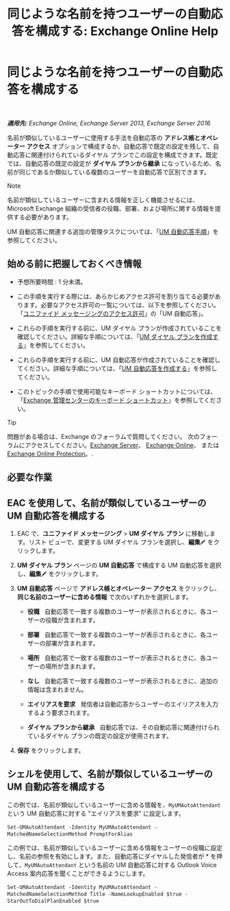 ﻿---
title: '同じような名前を持つユーザーの自動応答を構成する: Exchange Online Help'
TOCTitle: 同じような名前を持つユーザーの自動応答を構成する
ms:assetid: 2e7318a0-67f9-4d7b-8300-5f0ef77656a8
ms:mtpsurl: https://technet.microsoft.com/ja-jp/library/Aa997135(v=EXCHG.150)
ms:contentKeyID: 52057399
ms.date: 05/22/2018
mtps_version: v=EXCHG.150
ms.translationtype: HT
---

# 同じような名前を持つユーザーの自動応答を構成する

 

_**適用先:** Exchange Online, Exchange Server 2013, Exchange Server 2016_

名前が類似しているユーザーに使用する手法を自動応答の <strong>アドレス帳とオペレーター アクセス</strong> オプションで構成するか、自動応答で既定の設定を残して、自動応答に関連付けられているダイヤル プランでこの設定を構成できます。既定では、自動応答の既定の設定が <strong>ダイヤル プランから継承</strong> になっているため、名前が同じであるか類似している複数のユーザーを自動応答で区別できます。


> [!NOTE]
> 名前が類似しているユーザーに含まれる情報を正しく機能させるには、Microsoft Exchange 組織の受信者の役職、部署、および場所に関する情報を提供する必要があります。



UM 自動応答に関連する追加の管理タスクについては、「[UM 自動応答手順](um-auto-attendant-procedures-exchange-2013-help.md)」を参照してください。

## 始める前に把握しておくべき情報

  - 予想所要時間 : 1 分未満。

  - この手順を実行する際には、あらかじめアクセス許可を割り当てる必要があります。必要なアクセス許可の一覧については、以下を参照してください。「[ユニファイド メッセージングのアクセス許可](unified-messaging-permissions-exchange-2013-help.md)」の「UM 自動応答」。

  - これらの手順を実行する前に、UM ダイヤル プランが作成されていることを確認してください。詳細な手順については、「[UM ダイヤル プランを作成する](create-a-um-dial-plan-exchange-2013-help.md)」を参照してください。

  - これらの手順を実行する前に、UM 自動応答が作成されていることを確認してください。詳細な手順については、「[UM 自動応答を作成する](create-a-um-auto-attendant-exchange-2013-help.md)」を参照してください。

  - このトピックの手順で使用可能なキーボード ショートカットについては、「[Exchange 管理センターのキーボード ショートカット](keyboard-shortcuts-in-the-exchange-admin-center-exchange-online-protection-help.md)」を参照してください。


> [!TIP]
> 問題がある場合は、Exchange のフォーラムで質問してください。 次のフォーラムにアクセスしてください。<A href="https://go.microsoft.com/fwlink/p/?linkid=60612">Exchange Server</A>、 <A href="https://go.microsoft.com/fwlink/p/?linkid=267542">Exchange Online</A>、 または <A href="https://go.microsoft.com/fwlink/p/?linkid=285351">Exchange Online Protection</A>。.



## 必要な作業

## EAC を使用して、名前が類似しているユーザーの UM 自動応答を構成する

1.  EAC で、<strong>ユニファイド メッセージング</strong> \> <strong>UM ダイヤル プラン</strong> に移動します。リスト ビューで、変更する UM ダイヤル プランを選択し、<strong>編集</strong>![編集アイコン](images/Bb124582.6f53ccb2-1f13-4c02-bea0-30690e6ea71d(EXCHG.150).gif "編集アイコン") をクリックします。

2.  <strong>UM ダイヤル プラン</strong> ページの <strong>UM 自動応答</strong> で構成する UM 自動応答を選択し、<strong>編集</strong>![編集アイコン](images/Bb124582.6f53ccb2-1f13-4c02-bea0-30690e6ea71d(EXCHG.150).gif "編集アイコン") をクリックします。

3.  <strong>UM 自動応答</strong> ページで <strong>アドレス帳とオペレーター アクセス</strong> をクリックし、<strong>同じ名前のユーザーに含める情報</strong> で次のいずれかを選択します。
    
      - **役職**   自動応答で一致する複数のユーザーが表示されるときに、各ユーザーの役職が含まれます。
    
      - **部署**   自動応答で一致する複数のユーザーが表示されるときに、各ユーザーの部署が含まれます。
    
      - **場所**   自動応答で一致する複数のユーザーが表示されるときに、各ユーザーの場所が含まれます。
    
      - **なし**   自動応答で一致する複数のユーザーが表示されるときに、追加の情報は含まれません。
    
      - **エイリアスを要求**   発信者は自動応答からユーザーのエイリアスを入力するよう要求されます。
    
      - **ダイヤル プランから継承**   自動応答では、その自動応答に関連付けられているダイヤル プランの既定の設定が使用されます。

4.  <strong>保存</strong> をクリックします。

## シェルを使用して、名前が類似しているユーザーの UM 自動応答を構成する

この例では、名前が類似しているユーザーに含める情報を、`MyUMAutoAttendant` という UM 自動応答に対する "エイリアスを要求" に設定します。

    Set-UMAutoAttendant -Identity MyUMAutoAttendant -MatchedNameSelectionMethod PromptForAlias

この例では、名前が類似しているユーザーに含める情報をユーザーの役職に設定し、名前の参照を有効にします。また、自動応答にダイヤルした発信者が \* を押して、`MyUMAutoAttendant` という名前の UM 自動応答に対する Outlook Voice Access 案内応答を聞くことができるようにします。

    Set-UMAutoAttendant -Identity MyUMAutoAttendant -MatchedNameSelectionMethod Title -NameLookupEnabled $true -StarOutToDialPlanEnabled $true

